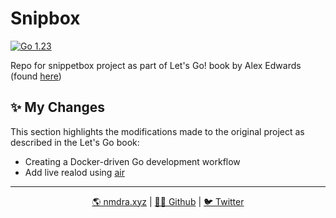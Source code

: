 # Snipbox

<a href="https://golang.org/doc/go1.23"><img alt="Go 1.23" src="https://img.shields.io/badge/golang-1.23-blue?logo=go&color=5EC9E3"></a>

Repo for snippetbox project as part of Let's Go! book by Alex Edwards 
(found [here](https://lets-go.alexedwards.net))

## ✨ My Changes
This section highlights the modifications made to the original project as described in the Let's Go book:

- Creating a Docker-driven Go development workflow
- Add live realod using [air](https://github.com/air-verse/air)

---

<div align="center">
  <a href="blog.nimendra.xtz"> 🌎 nmdra.xyz</a> |
  <a href="https://github.com/nmdra"> 👨‍💻 Github</a> |
  <a href="https://twitter.com/nimendra_"> 🐦 Twitter</a>
</div>
